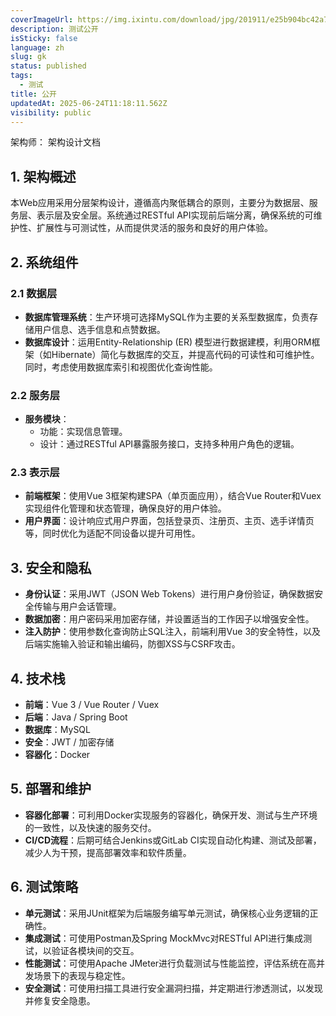 ```yaml
---
coverImageUrl: https://img.ixintu.com/download/jpg/201911/e25b904bc42a74d7d77aed81e66d772c.jpg
description: 测试公开
isSticky: false
language: zh
slug: gk
status: published
tags:
  - 测试
title: 公开
updatedAt: 2025-06-24T11:18:11.562Z
visibility: public
---
```


架构师： 架构设计文档

## 1. 架构概述

本Web应用采用分层架构设计，遵循高内聚低耦合的原则，主要分为数据层、服务层、表示层及安全层。系统通过RESTful API实现前后端分离，确保系统的可维护性、扩展性与可测试性，从而提供灵活的服务和良好的用户体验。

## 2. 系统组件

### 2.1 数据层

- **数据库管理系统**：生产环境可选择MySQL作为主要的关系型数据库，负责存储用户信息、选手信息和点赞数据。
- **数据库设计**：运用Entity-Relationship (ER) 模型进行数据建模，利用ORM框架（如Hibernate）简化与数据库的交互，并提高代码的可读性和可维护性。同时，考虑使用数据库索引和视图优化查询性能。

### 2.2 服务层

- **服务模块**：
  - 功能：实现信息管理。
  - 设计：通过RESTful API暴露服务接口，支持多种用户角色的逻辑。

### 2.3 表示层

- **前端框架**：使用Vue 3框架构建SPA（单页面应用），结合Vue Router和Vuex实现组件化管理和状态管理，确保良好的用户体验。
- **用户界面**：设计响应式用户界面，包括登录页、注册页、主页、选手详情页等，同时优化为适配不同设备以提升可用性。

## 3. 安全和隐私

- **身份认证**：采用JWT（JSON Web Tokens）进行用户身份验证，确保数据安全传输与用户会话管理。
- **数据加密**：用户密码采用加密存储，并设置适当的工作因子以增强安全性。
- **注入防护**：使用参数化查询防止SQL注入，前端利用Vue 3的安全特性，以及后端实施输入验证和输出编码，防御XSS与CSRF攻击。

## 4. 技术栈

- **前端**：Vue 3 / Vue Router / Vuex
- **后端**：Java / Spring Boot
- **数据库**：MySQL
- **安全**：JWT / 加密存储
- **容器化**：Docker

## 5. 部署和维护

- **容器化部署**：可利用Docker实现服务的容器化，确保开发、测试与生产环境的一致性，以及快速的服务交付。
- **CI/CD流程**：后期可结合Jenkins或GitLab CI实现自动化构建、测试及部署，减少人为干预，提高部署效率和软件质量。

## 6. 测试策略

- **单元测试**：采用JUnit框架为后端服务编写单元测试，确保核心业务逻辑的正确性。
- **集成测试**：可使用Postman及Spring MockMvc对RESTful API进行集成测试，以验证各模块间的交互。
- **性能测试**：可使用Apache JMeter进行负载测试与性能监控，评估系统在高并发场景下的表现与稳定性。
- **安全测试**：可使用扫描工具进行安全漏洞扫描，并定期进行渗透测试，以发现并修复安全隐患。